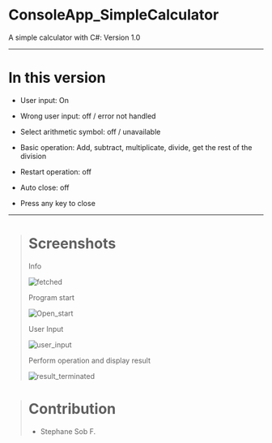 # ConsoleApp_SimpleCalculator
A simple calculator with C#: Version 1.0

--------------------------------------------------------

# In this version

- User input: On
- Wrong user input: off / error not handled
- Select arithmetic symbol: off / unavailable
- Basic operation: 
  Add, 
  subtract, 
  multiplicate,
  divide,
  get the rest of the division
  
- Restart operation: off
- Auto close: off
- Press any key to close

--------------------------------------------------------

>
> # Screenshots
>
> Info
>
> ![fetched](https://user-images.githubusercontent.com/28387985/120030662-0a44ae80-bff8-11eb-8f16-6466440c523a.PNG)
>
> Program start
>
> ![Open_start](https://user-images.githubusercontent.com/28387985/120030634-02850a00-bff8-11eb-9c68-5ad9582690a3.PNG)
>
> User Input
>
> ![user_input](https://user-images.githubusercontent.com/28387985/120030871-4972ff80-bff8-11eb-9e42-538afa4059a4.PNG)
>
> Perform operation and display result
>
> ![result_terminated](https://user-images.githubusercontent.com/28387985/120030837-3fe99780-bff8-11eb-88b4-f8100ed5d4a3.PNG)
>

>
> # Contribution
>
> - Stephane Sob F.
>
>
